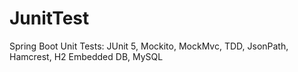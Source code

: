 # JunitTest
Spring Boot Unit Tests: JUnit 5, Mockito, MockMvc, TDD, JsonPath, Hamcrest, H2 Embedded DB, MySQL
